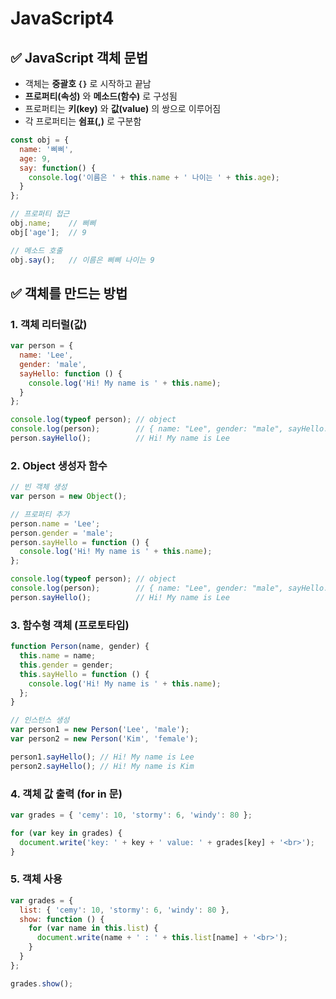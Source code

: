 # JavaScript4

## **✅ JavaScript 객체 문법**

- 객체는 **중괄호 `{}`** 로 시작하고 끝남
- **프로퍼티(속성)** 와 **메소드(함수)** 로 구성됨
- 프로퍼티는 **키(key)** 와 **값(value)** 의 쌍으로 이루어짐
- 각 프로퍼티는 **쉼표(,)** 로 구분함

```jsx
const obj = {
  name: '삐삐',
  age: 9,
  say: function() {
    console.log('이름은 ' + this.name + ' 나이는 ' + this.age);
  }
};

// 프로퍼티 접근
obj.name;    // 삐삐
obj['age'];  // 9

// 메소드 호출
obj.say();   // 이름은 삐삐 나이는 9
```

## **✅** 객체를 만드는 방법

### 1. **객체 리터럴(값)**

```jsx
var person = {
  name: 'Lee',
  gender: 'male',
  sayHello: function () {
    console.log('Hi! My name is ' + this.name);
  }
};

console.log(typeof person); // object
console.log(person);        // { name: "Lee", gender: "male", sayHello: ƒ }
person.sayHello();          // Hi! My name is Lee
```

### 2. **Object 생성자 함수**

```jsx
// 빈 객체 생성
var person = new Object();

// 프로퍼티 추가
person.name = 'Lee';
person.gender = 'male';
person.sayHello = function () {
  console.log('Hi! My name is ' + this.name);
};

console.log(typeof person); // object
console.log(person);        // { name: "Lee", gender: "male", sayHello: ƒ }
person.sayHello();          // Hi! My name is Lee
```

### 3. 함수형 객체 **(프로토타입)**

```jsx
function Person(name, gender) {
  this.name = name;
  this.gender = gender;
  this.sayHello = function () {
    console.log('Hi! My name is ' + this.name);
  };
}

// 인스턴스 생성
var person1 = new Person('Lee', 'male');
var person2 = new Person('Kim', 'female');

person1.sayHello(); // Hi! My name is Lee
person2.sayHello(); // Hi! My name is Kim
```

### 4. 객체 값 출력 (for in 문)

```jsx
var grades = { 'cemy': 10, 'stormy': 6, 'windy': 80 };

for (var key in grades) {
  document.write('key: ' + key + ' value: ' + grades[key] + '<br>');
}
```

### 5. 객체 사용

```jsx
var grades = {
  list: { 'cemy': 10, 'stormy': 6, 'windy': 80 },
  show: function () {
    for (var name in this.list) {
      document.write(name + ' : ' + this.list[name] + '<br>');
    }
  }
};

grades.show();
```